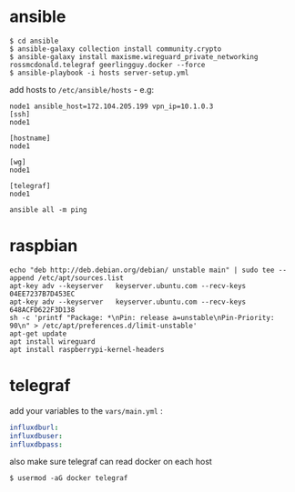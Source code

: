# ansible
```shell script
$ cd ansible
$ ansible-galaxy collection install community.crypto
$ ansible-galaxy install maxisme.wireguard_private_networking rossmcdonald.telegraf geerlingguy.docker --force
$ ansible-playbook -i hosts server-setup.yml
```
add hosts to `/etc/ansible/hosts` - e.g:
```
node1 ansible_host=172.104.205.199 vpn_ip=10.1.0.3
[ssh]
node1

[hostname]
node1

[wg]
node1

[telegraf]
node1
```
`ansible all -m ping`

# raspbian
```
echo "deb http://deb.debian.org/debian/ unstable main" | sudo tee --append /etc/apt/sources.list
apt-key adv --keyserver   keyserver.ubuntu.com --recv-keys 04EE7237B7D453EC
apt-key adv --keyserver   keyserver.ubuntu.com --recv-keys 648ACFD622F3D138
sh -c 'printf "Package: *\nPin: release a=unstable\nPin-Priority: 90\n" > /etc/apt/preferences.d/limit-unstable'
apt-get update
apt install wireguard
apt install raspberrypi-kernel-headers
```
# telegraf
add your variables to the `vars/main.yml` :
```yml
influxdburl:
influxdbuser:
influxdbpass:
```

also make sure telegraf can read docker on each host
 
```
$ usermod -aG docker telegraf
```
